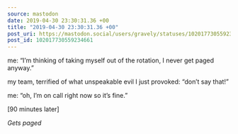 ```yaml
---
source: mastodon
date: 2019-04-30 23:30:31.36 +00
title: "2019-04-30 23:30:31.36 +00"
post_uri: https://mastodon.social/users/gravely/statuses/102017730559234661
post_id: 102017730559234661
---
```

me: “I’m thinking of taking myself out of the rotation, I never get paged anyway.”

my team, terrified of what unspeakable evil I just provoked: “don’t say that!”

me: “oh, I’m on call right now so it’s fine.”

[90 minutes later]

*Gets paged*


